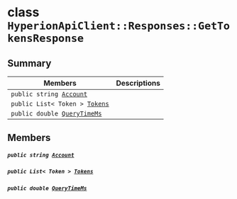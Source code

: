 # class `HyperionApiClient::Responses::GetTokensResponse` 

## Summary

 Members                                | Descriptions                                
----------------------------------------|---------------------------------------------
`public string `[`Account`](#class_hyperion_api_client_1_1_responses_1_1_get_tokens_response_1a8edb7e614aa530a58c647d8d273b1d8b) | 
`public List< Token > `[`Tokens`](#class_hyperion_api_client_1_1_responses_1_1_get_tokens_response_1a0b900fddb226d7cf2e91bd1f3e546e57) | 
`public double `[`QueryTimeMs`](#class_hyperion_api_client_1_1_responses_1_1_get_tokens_response_1aaed05a434b4de2c0ca564fe4e3d8a2ec) | 

## Members

##### `public string `[`Account`](#class_hyperion_api_client_1_1_responses_1_1_get_tokens_response_1a8edb7e614aa530a58c647d8d273b1d8b) 

##### `public List< Token > `[`Tokens`](#class_hyperion_api_client_1_1_responses_1_1_get_tokens_response_1a0b900fddb226d7cf2e91bd1f3e546e57) 

##### `public double `[`QueryTimeMs`](#class_hyperion_api_client_1_1_responses_1_1_get_tokens_response_1aaed05a434b4de2c0ca564fe4e3d8a2ec) 

